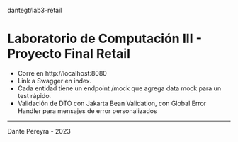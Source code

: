 dantegt/lab3-retail
# Laboratorio de Computación III - Proyecto Final Retail

- Corre en http://localhost:8080
- Link a Swagger en index.
- Cada entidad tiene un endpoint /mock que agrega data mock para un test rápido.
- Validación de DTO con Jakarta Bean Validation, con Global Error Handler para mensajes de error personalizados
---
Dante Pereyra - 2023
